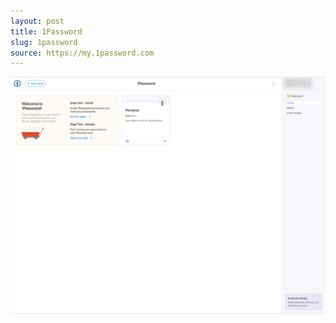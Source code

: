 ```yaml
---
layout: post
title: 1Password
slug: 1password
source: https://my.1password.com
---
```


![Mowned](/screenshots/1password.png)